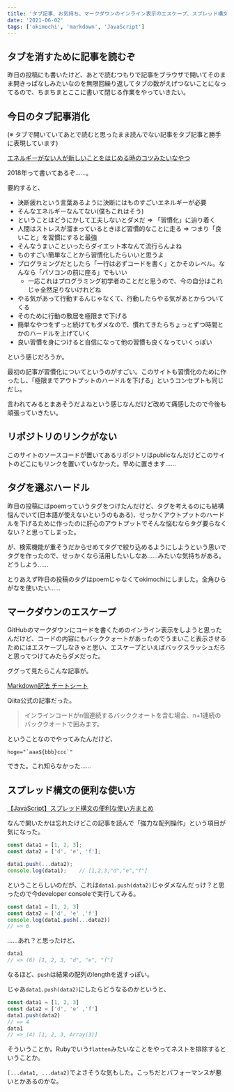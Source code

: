 ```yaml
---
title: 'タブ記事、お気持ち、マークダウンのインライン表示のエスケープ、スプレッド構文'
date: '2021-06-02'
tags: ['okimochi', 'markdown', 'JavaScript']
---
```


## タブを消すために記事を読むぞ

昨日の投稿にも書いたけど、あとで読むつもりで記事をブラウザで開いてそのまま開きっぱなしみたいなのを無限回繰り返してタブの数がえげつないことになってるので、ちまちまとここに書いて閉じる作業をやっていきたい。

## 今日のタブ記事消化

(※ タブで開いていてあとで読むと思ったまま読んでない記事をタブ記事と勝手に表現しています)

[エネルギーがない人が新しいことをはじめる時のコツみたいなやつ](https://kensuu.com/n/nc6783b97497a)

2018年って書いてあるぞ……。

要約すると、

- 決断疲れという言葉あるように決断にはものすごいエネルギーが必要
- そんなエネルギーなんてない(僕もこれはそう)
- ということはどうにかして工夫しないとダメだ => 「習慣化」に辿り着く
- 人間はストレスが溜まっているときほど習慣的なことに走る => つまり「良いこと」を習慣にすると最強
- そんなうまいこといったらダイエット本なんて流行らんよね
- ものすごい簡単なことから習慣化したらいいと思うよ
- プログラミングだとしたら「一行は必ずコードを書く」とかそのレベル。なんなら「パソコンの前に座る」でもいい
  - 一応これはプログラミング初学者のことだと思うので、今の自分はこれじゃ全然足りないけれどね
- やる気があって行動するんじゃなくて、行動したらやる気があとからついてくる
- そのために行動の敷居を極限まで下げる
- 簡単なやつをずっと続けてもダメなので、慣れてきたらちょっとずつ時間とかのハードルを上げていく
- 良い習慣を身につけると自信になって他の習慣も良くなっていくっぽい

という感じだろうか。

最初の記事が習慣化についてというのがすごい。このサイトも習慣化のために作ったし、「極限までアウトプットのハードルを下げる」というコンセプトも同じだし。

言われてみるとまあそうだよねという感じなんだけど改めて痛感したので今後も頑張っていきたい。

## リポジトリのリンクがない

このサイトのソースコードが置いてあるリポジトリはpublicなんだけどこのサイトのどこにもリンクを置いていなかった。早めに置きます……

## タグを選ぶハードル

昨日の投稿にはpoemっていうタグをつけたんだけど、タグを考えるのにも結構悩んでいて(日本語が使えないというのもある)、せっかくアウトプットのハードルを下げるために作ったのに肝心のアウトプットでそんな悩むならタグ要らなくない？と思ってしまった。

が、検索機能が重そうだからせめてタグで絞り込めるようにしようという思いでタグを作ったので、せっかくなら活用したいしなあ……みたいな気持ちがある。どうしよう……

とりあえず昨日の投稿のタグはpoemじゃなくてokimochiにしました。全角ひらがなを使いたい……

## マークダウンのエスケープ

GitHubのマークダウンにコードを書くためのインライン表示をしようと思ったんだけど、コードの内容にもバッククォートがあったのでうまいこと表示させるためにはエスケープしなきゃと思い、エスケープといえばバックスラッシュだろと思ってつけてみたらダメだった。

ググって見たらこんな記事が。

[Markdown記法 チートシート](https://qiita.com/Qiita/items/c686397e4a0f4f11683d#code---%E3%82%B3%E3%83%BC%E3%83%89%E3%81%AE%E6%8C%BF%E5%85%A5)

Qiita公式の記事だった。

> インラインコードがn個連続するバッククオートを含む場合、n+1連続のバッククオートで囲みます。

ということなのでやってみたんだけど、

``hoge="`aaa${bbb}ccc`"``

できた。これ知らなかった……

## スプレッド構文の便利な使い方

[【JavaScript】スプレッド構文の便利な使い方まとめ](https://qiita.com/Nossa/items/e6f503cbb95c8e6967f8)

なんで開いたかは忘れたけどこの記事を読んで「強力な配列操作」という項目が気になった。

```js
const data1 = [1, 2, 3];
const data2 = ['d', 'e', 'f'];

data1.push(...data2);
console.log(data1);    // [1,2,3,"d","e","f"]
```

ということらしいのだが、これは`data1.push(data2)`じゃダメなんだっけ？と思ったので今developer consoleで実行してみる。

```js
const data1 = [1, 2, 3]
const data2 = ['d', 'e' ,'f']
console.log(data1.push(...data2))
// => 6
```

……あれ？と思ったけど、

```js
data1
// => (6) [1, 2, 3, "d", "e", "f"]
```

なるほど、`push`は結果の配列のlengthを返すっぽい。

じゃあ`data1.push(data2)`にしたらどうなるのかというと、

```js
const data1 = [1, 2, 3]
const data2 = ['d', 'e' ,'f']
data1.push(data2)
// => 4
data1
// => (4) [1, 2, 3, Array(3)]
```

そういうことか。Rubyでいう`flatten`みたいなことをやってネストを排除するということか。

`[...data1, ...data2]`でよさそうな気もした。こっちだとパフォーマンスが悪いとかあるのかな。
